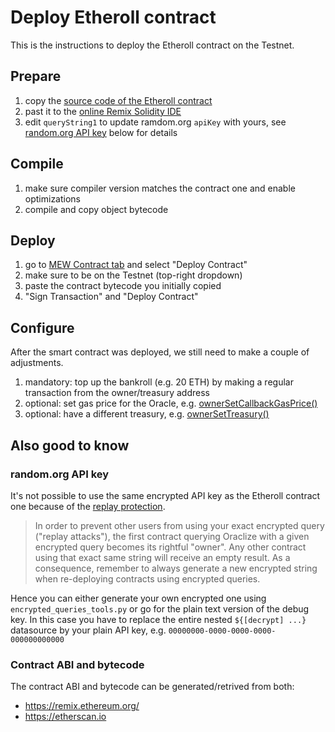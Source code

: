 # Deploy Etheroll contract

This is the instructions to deploy the Etheroll contract on the Testnet.

## Prepare
1. copy the [source code of the Etheroll contract](https://etherscan.io/address/0x048717ea892f23fb0126f00640e2b18072efd9d2#code)
2. past it to the [online Remix Solidity IDE](https://remix.ethereum.org/#optimize=true&version=soljson-v0.4.18+commit.9cf6e910.js)
3. edit `queryString1` to update ramdom.org `apiKey` with yours, see [random.org API key](#random.org-API-key) below for details

## Compile
1. make sure compiler version matches the contract one and enable optimizations
2. compile and copy object bytecode

## Deploy
1. go to [MEW Contract tab](https://www.myetherwallet.com/#contracts) and select "Deploy Contract"
2. make sure to be on the Testnet (top-right dropdown)
3. paste the contract bytecode you initially copied
4. "Sign Transaction" and "Deploy Contract"

## Configure
After the smart contract was deployed, we still need to make a couple of adjustments.
1. mandatory: top up the bankroll (e.g. 20 ETH) by making a regular transaction from the owner/treasury address
2. optional: set gas price for the Oracle, e.g. [ownerSetCallbackGasPrice()](https://etherscan.io/tx/0xbdb4b274c5b0dc0fac3693264092ec014f66ba6825d6091985fbef51cd3b2556)
3. optional: have a different treasury, e.g.  [ownerSetTreasury()](https://etherscan.io/tx/0xca2188db6eb06b3a6a58968ce9962b53f103ed1edd2a893e5edb2f55812a6bed)

## Also good to know

### random.org API key
It's not possible to use the same encrypted API key as the Etheroll contract one because of the [replay protection](https://docs.oraclize.it/#ethereum-advanced-topics-encrypted-queries).
> In order to prevent other users from using your exact encrypted query ("replay attacks"), the first contract querying Oraclize with a given encrypted query becomes its rightful "owner".
> Any other contract using that exact same string will receive an empty result. As a consequence, remember to always generate a new encrypted string when re-deploying contracts using encrypted queries.

Hence you can either generate your own encrypted one using `encrypted_queries_tools.py` or go for the plain text version of the debug key.
In this case you have to replace the entire nested `${[decrypt] ...}` datasource by your plain API key, e.g. `00000000-0000-0000-0000-000000000000`

### Contract ABI and bytecode
The contract ABI and bytecode can be generated/retrived from both:
 - <https://remix.ethereum.org/>
 - <https://etherscan.io>
